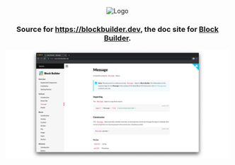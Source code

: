 <p align="center">
    <img src="https://raw.githubusercontent.com/raycharius/slack-block-builder/master/resources/images/main/logo-horizontal.png" alt="Logo" width="600px">
</p>

<p align="center">
    <h3 align="center">Source for <a href="https://blockbuilder.dev">https://blockbuilder.dev</a>, the doc site for <a href="https://github.com/raycharius/slack-block-kit">Block Builder</a>.</h3>
</p>

![Block Builder Doc Site Screenshot](resources/hero.png)